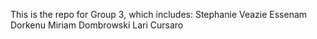 This is the repo for Group 3, which includes: 
Stephanie Veazie
Essenam Dorkenu
Miriam Dombrowski
Lari Cursaro

